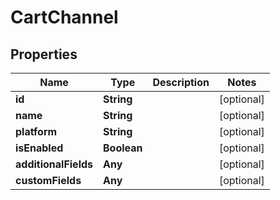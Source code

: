 

# CartChannel


## Properties

Name | Type | Description | Notes
------------ | ------------- | ------------- | -------------
**id** | **String** |  |  [optional]
**name** | **String** |  |  [optional]
**platform** | **String** |  |  [optional]
**isEnabled** | **Boolean** |  |  [optional]
**additionalFields** | **Any** |  |  [optional]
**customFields** | **Any** |  |  [optional]



